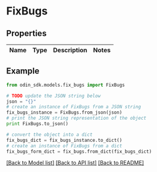 # FixBugs


## Properties

Name | Type | Description | Notes
------------ | ------------- | ------------- | -------------

## Example

```python
from odin_sdk.models.fix_bugs import FixBugs

# TODO update the JSON string below
json = "{}"
# create an instance of FixBugs from a JSON string
fix_bugs_instance = FixBugs.from_json(json)
# print the JSON string representation of the object
print FixBugs.to_json()

# convert the object into a dict
fix_bugs_dict = fix_bugs_instance.to_dict()
# create an instance of FixBugs from a dict
fix_bugs_form_dict = fix_bugs.from_dict(fix_bugs_dict)
```
[[Back to Model list]](../README.md#documentation-for-models) [[Back to API list]](../README.md#documentation-for-api-endpoints) [[Back to README]](../README.md)


